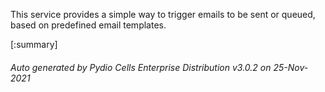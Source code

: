 






This service provides a simple way to trigger emails to be sent or queued, based on predefined email templates.

[:summary]

###### Auto generated by Pydio Cells Enterprise Distribution v3.0.2 on 25-Nov-2021
